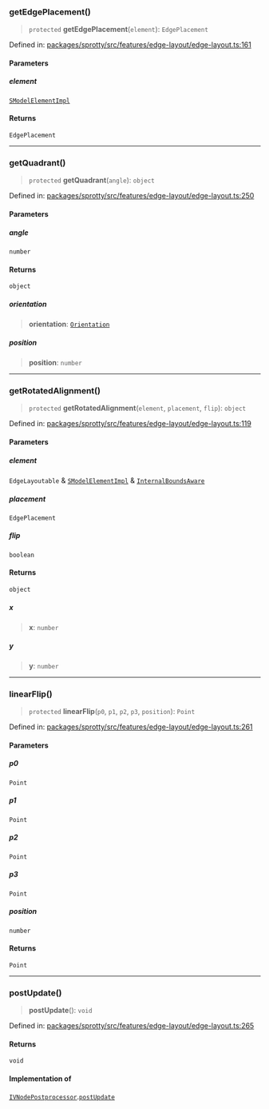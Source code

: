 
### getEdgePlacement()

> `protected` **getEdgePlacement**(`element`): `EdgePlacement`

Defined in: [packages/sprotty/src/features/edge-layout/edge-layout.ts:161](https://github.com/eclipse-sprotty/sprotty/blob/f9b2433481cc27a1ac0c92d525a92039ae7f6c76/packages/sprotty/src/features/edge-layout/edge-layout.ts#L161)

#### Parameters

##### element

[`SModelElementImpl`](../Class.SModelElementImpl)

#### Returns

`EdgePlacement`

***

### getQuadrant()

> `protected` **getQuadrant**(`angle`): `object`

Defined in: [packages/sprotty/src/features/edge-layout/edge-layout.ts:250](https://github.com/eclipse-sprotty/sprotty/blob/f9b2433481cc27a1ac0c92d525a92039ae7f6c76/packages/sprotty/src/features/edge-layout/edge-layout.ts#L250)

#### Parameters

##### angle

`number`

#### Returns

`object`

##### orientation

> **orientation**: [`Orientation`](../TypeAlias.Orientation)

##### position

> **position**: `number`

***

### getRotatedAlignment()

> `protected` **getRotatedAlignment**(`element`, `placement`, `flip`): `object`

Defined in: [packages/sprotty/src/features/edge-layout/edge-layout.ts:119](https://github.com/eclipse-sprotty/sprotty/blob/f9b2433481cc27a1ac0c92d525a92039ae7f6c76/packages/sprotty/src/features/edge-layout/edge-layout.ts#L119)

#### Parameters

##### element

`EdgeLayoutable` & [`SModelElementImpl`](../Class.SModelElementImpl) & [`InternalBoundsAware`](../Interface.InternalBoundsAware)

##### placement

`EdgePlacement`

##### flip

`boolean`

#### Returns

`object`

##### x

> **x**: `number`

##### y

> **y**: `number`

***

### linearFlip()

> `protected` **linearFlip**(`p0`, `p1`, `p2`, `p3`, `position`): `Point`

Defined in: [packages/sprotty/src/features/edge-layout/edge-layout.ts:261](https://github.com/eclipse-sprotty/sprotty/blob/f9b2433481cc27a1ac0c92d525a92039ae7f6c76/packages/sprotty/src/features/edge-layout/edge-layout.ts#L261)

#### Parameters

##### p0

`Point`

##### p1

`Point`

##### p2

`Point`

##### p3

`Point`

##### position

`number`

#### Returns

`Point`

***

### postUpdate()

> **postUpdate**(): `void`

Defined in: [packages/sprotty/src/features/edge-layout/edge-layout.ts:265](https://github.com/eclipse-sprotty/sprotty/blob/f9b2433481cc27a1ac0c92d525a92039ae7f6c76/packages/sprotty/src/features/edge-layout/edge-layout.ts#L265)

#### Returns

`void`

#### Implementation of

[`IVNodePostprocessor`](../Interface.IVNodePostprocessor).[`postUpdate`](../Interface.IVNodePostprocessor.md#postupdate)
